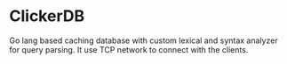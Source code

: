 # ClickerDB
Go lang based caching database with custom lexical and syntax analyzer for query parsing. It use TCP network to connect with the clients.

